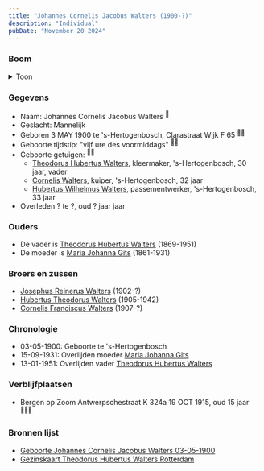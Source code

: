 ```yaml
---
title: "Johannes Cornelis Jacobus Walters (1900-?)"
description: "Individual"
pubDate: "November 20 2024"
---
```


### Boom
<details><summary>Toon</summary>

![test](https://www.plantuml.com/plantuml/svg/dPB1JkCm48RlVeeH73XLIh0AJLKLMfJ2LiiABI2qfyg9XyQAOrSUHwX2VNUc9BlqW7RHtaRZ-UV_nZEN55M8RMC5rSPjL50D5Agiry6tJbzvwmF4e1pn4xeeAgCHIXDAYrsCpIPkeS6cm41TYY86z76xGN7GjRIA25u50Cnzq1WUAbFM3eacaqOPDvs253iXJk3ktOf4fpXwgD1h7rg2cvPD8WTFoh877O4Y-9OaoVaGu3YNY-5YpWwlpmQjti5aNAXYkofyZ1R7KpZDOFPu3UdeB8CJ6jnmBxz6LtWggmCHrQsrA-NqgWoUgF3CoEfKmdBs0z9ic48UDepQyzsgO1GiVQMSKt1juW7N6NCjvhdCvT-u4hZFx_PSASkTmnhT5tY6dIgJAVpaLXYqQZwe9kCNrDguTLUwVFpE1bdsZhPWj5C9nzQigxX5Q_qBu-r4_vM3GLyX-Xa-4hsI4_kdaHI_xRhnaU3A1uVM42nLwOjFTZMIy6VX_zwPXDlPBnuoIVvZPHTmiR-eItIQB_mD)
</details>

### Gegevens
- Naam: Johannes Cornelis Jacobus Walters <sup><a href="../s00102/" style="text-decoration:none" title="Geboorte Johannes Cornelis Jacobus Walters 03-05-1900">:link:</a></sup>
- Geslacht: Mannelijk
- Geboren 3 MAY 1900 te 's-Hertogenbosch, Clarastraat Wijk F 65 <sup><a href="../s00102/" style="text-decoration:none" title="Geboorte Johannes Cornelis Jacobus Walters 03-05-1900">:link:</a><a href="../s00235/" style="text-decoration:none" title="Gezinskaart Theodorus Hubertus Walters Rotterdam">:link:</a></sup>
- Geboorte tijdstip: "vijf ure des voormiddags" <sup><a href="../s00102/" style="text-decoration:none" title="Geboorte Johannes Cornelis Jacobus Walters 03-05-1900">:link:</a><a href="../s00235/" style="text-decoration:none" title="Gezinskaart Theodorus Hubertus Walters Rotterdam">:link:</a></sup>
- Geboorte getuigen: <sup><a href="../s00102/" style="text-decoration:none" title="Geboorte Johannes Cornelis Jacobus Walters 03-05-1900">:link:</a><a href="../s00235/" style="text-decoration:none" title="Gezinskaart Theodorus Hubertus Walters Rotterdam">:link:</a></sup>
  - [Theodorus Hubertus Walters](../i00075/), kleermaker, \'s-Hertogenbosch, 30 jaar, vader
  - [Cornelis Walters](../i00094/), kuiper, \'s-Hertogenbosch, 32 jaar
  - [Hubertus Wilhelmus Walters](../i00152/), passementwerker, \'s-Hertogenbosch, 33 jaar
- Overleden ? te ?, oud ? jaar jaar 

### Ouders
- De vader is [Theodorus Hubertus Walters](../i00075/) (1869-1951)
- De moeder is [Maria Johanna Gits](../i00076/) (1861-1931)

### Broers en zussen
- [Josephus Reinerus Walters](../i00073/) (1902-?)
- [Hubertus Theodorus Walters](../i00084/) (1905-1942)
- [Cornelis Franciscus Walters](../i00085/) (1907-?)

### Chronologie
- 03-05-1900: Geboorte te 's-Hertogenbosch
- 15-09-1931: Overlijden moeder [Maria Johanna Gits](../i00076/)
- 13-01-1951: Overlijden vader [Theodorus Hubertus Walters](../i00075/)

### Verblijfplaatsen
- Bergen op Zoom Antwerpschestraat K 324a 19 OCT 1915, oud 15 jaar  <sup><a href="../s00235/" style="text-decoration:none" title="Gezinskaart Theodorus Hubertus Walters Rotterdam">:link:</a><a href="../s00238/" style="text-decoration:none" title="Bevolkingsregister 1900-1920, deel 43 Gesticht II Bergen op Zoom">:link:</a><a href="../s00239/" style="text-decoration:none" title="Juvenaat van de Priesters van het H Hart">:link:</a></sup>

### Bronnen lijst
- [Geboorte Johannes Cornelis Jacobus Walters 03-05-1900](../s00102/)
- [Gezinskaart Theodorus Hubertus Walters Rotterdam](../s00235/)